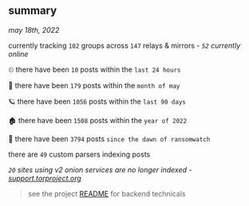
## summary
_may 18th, 2022_

currently tracking `102` groups across `147` relays & mirrors - _`52` currently online_

⏲ there have been `10` posts within the `last 24 hours`

🦈 there have been `179` posts within the `month of may`

🪐 there have been `1056` posts within the `last 90 days`

🏚 there have been `1508` posts within the `year of 2022`

🦕 there have been `3794` posts `since the dawn of ransomwatch`

there are `49` custom parsers indexing posts

_`20` sites using v2 onion services are no longer indexed - [support.torproject.org](https://support.torproject.org/onionservices/v2-deprecation/)_

> see the project [README](https://github.com/joshhighet/ransomwatch#ransomwatch--) for backend technicals
